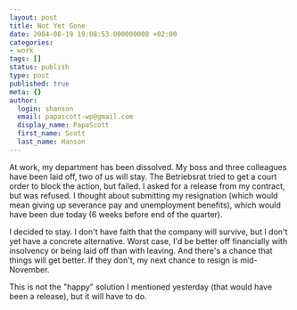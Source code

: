 ```yaml
---
layout: post
title: Not Yet Gone
date: 2004-08-19 19:08:53.000000000 +02:00
categories:
- work
tags: []
status: publish
type: post
published: true
meta: {}
author:
  login: shanson
  email: papascott-wp@gmail.com
  display_name: PapaScott
  first_name: Scott
  last_name: Hanson
---
```

<p>At work, my department has been dissolved. My boss and three colleagues have been laid off, two of us will stay. The Betriebsrat tried to get a court order to block the action, but failed. I asked for a release from my contract, but was refused. I thought about submitting my resignation (which would mean giving up severance pay and unemployment benefits), which would have been due today (6 weeks before end of the quarter). </p>
<p>I decided to stay. I don't have faith that the company will survive, but I don't yet have a concrete alternative. Worst case, I'd be better off financially with insolvency or being laid off than with leaving. And there's a chance that things will get better. If they don't, my next chance to resign is mid-November.</p>
<p>This is not the "happy" solution I mentioned yesterday (that would have been a release), but it will have to do.</p>
